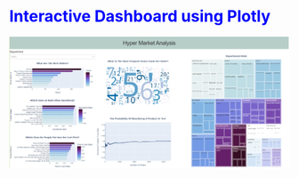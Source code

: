 <h1 style="color: blue"><b>Interactive Dashboard using Plotly</b></h1>
<img src="Screenshot.PNG" alt="Simply Easy Learning" >
